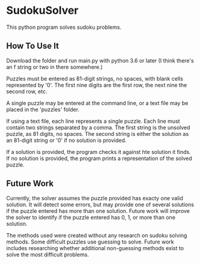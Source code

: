 # SudokuSolver

This python program solves sudoku problems. 

## How To Use It

Download the folder and run main.py with python 3.6 or later (I think there's an f string or two in there somewhere.)

Puzzles must be entered as 81-digit strings, no spaces, with blank cells represented by '0'. The first nine digits are the first row, the next nine the second row, etc.

A single puzzle may be entered at the command line, or a text file may be placed in the 'puzzles' folder.

If using a text file, each line represents a single puzzle. Each line must contain two strings separated by a comma. The first string is the unsolved puzzle, as 81 digits, no spaces. The second string is either the solution as an 81-digit string or '0' if no solution is provided.

If a solution is provided, the program checks it against hte solution it finds. If no solution is provided, the program prints a representation of the solved puzzle.

## Future Work

Currently, the solver assumes the puzzle provided has exacty one valid solution. It will detect some errors, but may provide one of several solutions if the puzzle entered has more than one solution. Future work will improve the solver to identify if the puzzle entered has 0, 1, or more than one solution.

The methods used were created without any research on sudoku solving methods. Some difficult puzzles use guessing to solve. Future work includes researching whether additional non-guessing methods exist to solve the most difficult problems.
